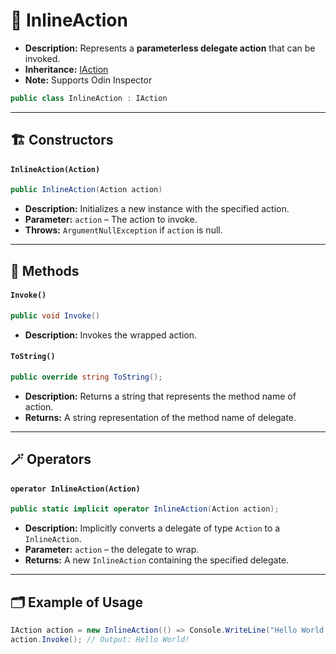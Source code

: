 # 🧩 InlineAction

- **Description:** Represents a <b>parameterless delegate action</b> that can be invoked.
- **Inheritance:** [IAction](IAction.md)
- **Note:** Supports Odin Inspector

```csharp
public class InlineAction : IAction
```

---

## 🏗️ Constructors

#### `InlineAction(Action)`

```csharp
public InlineAction(Action action)
```

- **Description:** Initializes a new instance with the specified action.
- **Parameter:** `action` – The action to invoke.
- **Throws:** `ArgumentNullException` if `action` is null.

---

## 🏹 Methods

#### `Invoke()`

```csharp
public void Invoke()
```

- **Description:** Invokes the wrapped action.

#### `ToString()`

```csharp
public override string ToString();
```

- **Description:** Returns a string that represents the method name of action.
- **Returns:** A string representation of the method name of delegate.

---

## 🪄 Operators

#### `operator InlineAction(Action)`

```csharp
public static implicit operator InlineAction(Action action);
```

- **Description:** Implicitly converts a delegate of type `Action` to a `InlineAction`.
- **Parameter:** `action` – the delegate to wrap.
- **Returns:** A new `InlineAction` containing the specified delegate.

---

## 🗂 Example of Usage

```csharp
IAction action = new InlineAction(() => Console.WriteLine("Hello World!"));
action.Invoke(); // Output: Hello World!
```